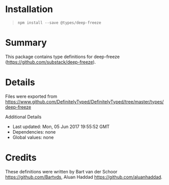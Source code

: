 # Installation
> `npm install --save @types/deep-freeze`

# Summary
This package contains type definitions for deep-freeze (https://github.com/substack/deep-freeze).

# Details
Files were exported from https://www.github.com/DefinitelyTyped/DefinitelyTyped/tree/master/types/deep-freeze

Additional Details
 * Last updated: Mon, 05 Jun 2017 19:55:52 GMT
 * Dependencies: none
 * Global values: none

# Credits
These definitions were written by Bart van der Schoor <https://github.com/Bartvds>, Aluan Haddad <https://github.com/aluanhaddad>.
